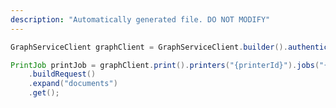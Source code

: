 ```yaml
---
description: "Automatically generated file. DO NOT MODIFY"
---
```

<!-- markdownlint-disable MD041 -->

```java
GraphServiceClient graphClient = GraphServiceClient.builder().authenticationProvider( authProvider ).buildClient();

PrintJob printJob = graphClient.print().printers("{printerId}").jobs("{printJobId}")
    .buildRequest()
    .expand("documents")
    .get();
```
